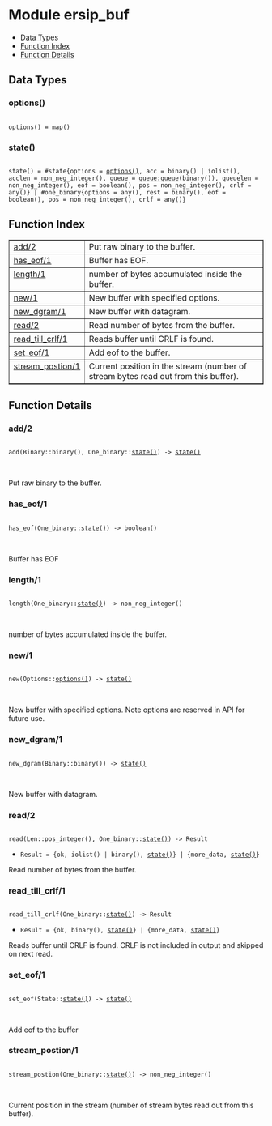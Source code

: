 

# Module ersip_buf #
* [Data Types](#types)
* [Function Index](#index)
* [Function Details](#functions)

<a name="types"></a>

## Data Types ##




### <a name="type-options">options()</a> ###


<pre><code>
options() = map()
</code></pre>




### <a name="type-state">state()</a> ###


<pre><code>
state() = #state{options = <a href="#type-options">options()</a>, acc = binary() | iolist(), acclen = non_neg_integer(), queue = <a href="queue.md#type-queue">queue:queue</a>(binary()), queuelen = non_neg_integer(), eof = boolean(), pos = non_neg_integer(), crlf = any()} | #one_binary{options = any(), rest = binary(), eof = boolean(), pos = non_neg_integer(), crlf = any()}
</code></pre>

<a name="index"></a>

## Function Index ##


<table width="100%" border="1" cellspacing="0" cellpadding="2" summary="function index"><tr><td valign="top"><a href="#add-2">add/2</a></td><td>Put raw binary to the buffer.</td></tr><tr><td valign="top"><a href="#has_eof-1">has_eof/1</a></td><td>Buffer has EOF.</td></tr><tr><td valign="top"><a href="#length-1">length/1</a></td><td>number of bytes accumulated inside the buffer.</td></tr><tr><td valign="top"><a href="#new-1">new/1</a></td><td>New buffer with specified options.</td></tr><tr><td valign="top"><a href="#new_dgram-1">new_dgram/1</a></td><td>New buffer with datagram.</td></tr><tr><td valign="top"><a href="#read-2">read/2</a></td><td>Read number of bytes from the buffer.</td></tr><tr><td valign="top"><a href="#read_till_crlf-1">read_till_crlf/1</a></td><td>Reads buffer until CRLF is found.</td></tr><tr><td valign="top"><a href="#set_eof-1">set_eof/1</a></td><td>Add eof to the buffer.</td></tr><tr><td valign="top"><a href="#stream_postion-1">stream_postion/1</a></td><td>Current position in the stream (number of stream bytes read
out from this buffer).</td></tr></table>


<a name="functions"></a>

## Function Details ##

<a name="add-2"></a>

### add/2 ###

<pre><code>
add(Binary::binary(), One_binary::<a href="#type-state">state()</a>) -&gt; <a href="#type-state">state()</a>
</code></pre>
<br />

Put raw binary to the buffer.

<a name="has_eof-1"></a>

### has_eof/1 ###

<pre><code>
has_eof(One_binary::<a href="#type-state">state()</a>) -&gt; boolean()
</code></pre>
<br />

Buffer has EOF

<a name="length-1"></a>

### length/1 ###

<pre><code>
length(One_binary::<a href="#type-state">state()</a>) -&gt; non_neg_integer()
</code></pre>
<br />

number of bytes accumulated inside the buffer.

<a name="new-1"></a>

### new/1 ###

<pre><code>
new(Options::<a href="#type-options">options()</a>) -&gt; <a href="#type-state">state()</a>
</code></pre>
<br />

New buffer with specified options.
Note options are reserved in API for future use.

<a name="new_dgram-1"></a>

### new_dgram/1 ###

<pre><code>
new_dgram(Binary::binary()) -&gt; <a href="#type-state">state()</a>
</code></pre>
<br />

New buffer with datagram.

<a name="read-2"></a>

### read/2 ###

<pre><code>
read(Len::pos_integer(), One_binary::<a href="#type-state">state()</a>) -&gt; Result
</code></pre>

<ul class="definitions"><li><code>Result = {ok, iolist() | binary(), <a href="#type-state">state()</a>} | {more_data, <a href="#type-state">state()</a>}</code></li></ul>

Read number of bytes from the buffer.

<a name="read_till_crlf-1"></a>

### read_till_crlf/1 ###

<pre><code>
read_till_crlf(One_binary::<a href="#type-state">state()</a>) -&gt; Result
</code></pre>

<ul class="definitions"><li><code>Result = {ok, binary(), <a href="#type-state">state()</a>} | {more_data, <a href="#type-state">state()</a>}</code></li></ul>

Reads buffer until CRLF is found.  CRLF is not included in
output and skipped on next read.

<a name="set_eof-1"></a>

### set_eof/1 ###

<pre><code>
set_eof(State::<a href="#type-state">state()</a>) -&gt; <a href="#type-state">state()</a>
</code></pre>
<br />

Add eof to the buffer

<a name="stream_postion-1"></a>

### stream_postion/1 ###

<pre><code>
stream_postion(One_binary::<a href="#type-state">state()</a>) -&gt; non_neg_integer()
</code></pre>
<br />

Current position in the stream (number of stream bytes read
out from this buffer).

